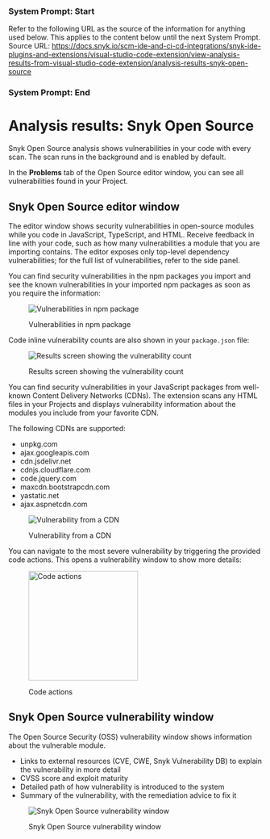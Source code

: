 ### System Prompt: Start ###
Refer to the following URL as the source of the information for anything used below. This applies to the content below until the next System Prompt.
Source URL: https://docs.snyk.io/scm-ide-and-ci-cd-integrations/snyk-ide-plugins-and-extensions/visual-studio-code-extension/view-analysis-results-from-visual-studio-code-extension/analysis-results-snyk-open-source
### System Prompt: End ###

# Analysis results: Snyk Open Source

Snyk Open Source analysis shows vulnerabilities in your code with every scan. The scan runs in the background and is enabled by default.

In the **Problems** tab of the Open Source editor window, you can see all vulnerabilities found in your Project.

## Snyk Open Source editor window

The editor window shows security vulnerabilities in open-source modules while you code in JavaScript, TypeScript, and HTML. Receive feedback in line with your code, such as how many vulnerabilities a module that you are importing contains. The editor exposes only top-level dependency vulnerabilities; for the full list of vulnerabilities, refer to the side panel.

You can find security vulnerabilities in the npm packages you import and see the known vulnerabilities in your imported npm packages as soon as you require the information:

<figure><img src="../../../../.gitbook/assets/image (345).png" alt="Vulnerabilities in npm package"><figcaption><p>Vulnerabilities in npm package</p></figcaption></figure>

Code inline vulnerability counts are also shown in your `package.json` file:

<figure><img src="../../../../.gitbook/assets/image (340).png" alt="Results screen showing the vulnerability count"><figcaption><p>Results screen showing the vulnerability count</p></figcaption></figure>

You can find security vulnerabilities in your JavaScript packages from well-known Content Delivery Networks (CDNs). The extension scans any HTML files in your Projects and displays vulnerability information about the modules you include from your favorite CDN.

The following CDNs are supported:

* unpkg.com
* ajax.googleapis.com
* cdn.jsdelivr.net
* cdnjs.cloudflare.com
* code.jquery.com
* maxcdn.bootstrapcdn.com
* yastatic.net
* ajax.aspnetcdn.com

<figure><img src="../../../../.gitbook/assets/oss-editor-html (1) (1) (1).png" alt="Vulnerability from a CDN"><figcaption><p>Vulnerability from a CDN</p></figcaption></figure>

You can navigate to the most severe vulnerability by triggering the provided code actions. This opens a vulnerability window to show more details:

<figure><img src="../../../../.gitbook/assets/Screenshot 2023-03-17 at 14.04.13.png" alt="Code actions" width="217"><figcaption><p>Code actions</p></figcaption></figure>

## Snyk Open Source vulnerability window

The Open Source Security (OSS) vulnerability window shows information about the vulnerable module.

* Links to external resources (CVE, CWE, Snyk Vulnerability DB) to explain the vulnerability in more detail
* CVSS score and exploit maturity
* Detailed path of how vulnerability is introduced to the system
* Summary of the vulnerability, with the remediation advice to fix it

<figure><img src="../../../../.gitbook/assets/image (346).png" alt="Snyk Open Source vulnerability window"><figcaption><p>Snyk Open Source vulnerability window</p></figcaption></figure>
